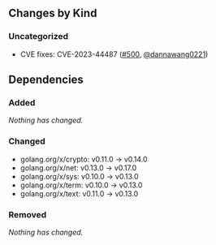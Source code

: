 ## Changes by Kind

### Uncategorized

- CVE fixes: CVE-2023-44487 ([#500](https://github.com/kubernetes-csi/external-attacher/pull/500), [@dannawang0221](https://github.com/dannawang0221))

## Dependencies

### Added
_Nothing has changed._

### Changed
- golang.org/x/crypto: v0.11.0 → v0.14.0
- golang.org/x/net: v0.13.0 → v0.17.0
- golang.org/x/sys: v0.10.0 → v0.13.0
- golang.org/x/term: v0.10.0 → v0.13.0
- golang.org/x/text: v0.11.0 → v0.13.0

### Removed
_Nothing has changed._
